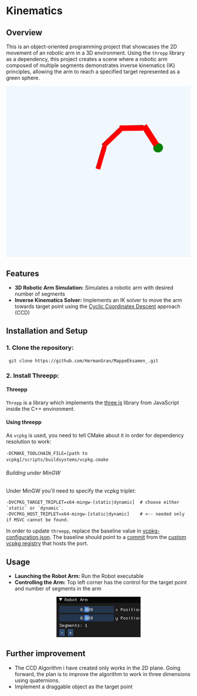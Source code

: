 # Kinematics

## Overview
This is an object-oriented programming project that showcases the 2D movement of an robotic arm
in a 3D environment. Using the `threpp` library as a dependency, this project creates a 
scene where a robotic arm composed of multiple segments demonstrates inverse kinematics (IK)
principles, allowing the arm to reach a specified target represented as a green sphere. 

![](data/Dec-07-2023%2018-59-01.gif)

## Features
* **3D Robotic Arm Simulation:** Simulates a robotic arm with desired number of segments
* **Inverse Kinematics Solver:** Implements an IK solver to move the arm 
towards target point using the [Cyclic Coordinates Descent](http://rodolphe-vaillant.fr/entry/114/cyclic-coordonate-descent-inverse-kynematic-ccd-ik)
approach (CCD)

## Installation and Setup
### 1. **Clone the repository:**
   ``` 
    git clone https://github.com/HermanGran/MappeEksamen_.git
   ```
### 2. **Install Threepp:**

#### Threepp
`Threpp` is a library which implements the [three.js](https://threejs.org) library from JavaScript
inside the C++ environment. 

#### Using threepp
As `vcpkg` is used, you need to tell CMake about it in order for dependency resolution to work:

`-DCMAKE_TOOLCHAIN_FILE=[path to vcpkg]/scripts/buildsystems/vcpkg.cmake`

###### Building under MinGW

Under MinGW you'll need to specify the vcpkg triplet:
```shell
-DVCPKG_TARGET_TRIPLET=x64-mingw-[static|dynamic]  # choose either `static` or `dynamic`.
-DVCPKG_HOST_TRIPLET=x64-mingw-[static|dynamic]    # <-- needed only if MSVC cannot be found. 
```

In order to update `threepp`, replace the baseline value in [vcpkg-configuration.json](vcpkg-configuration.json).
The baseline should point to a [commit](https://github.com/Ecos-platform/vcpkg-registry/commits/main)
from the [custom vcpkg registry](https://github.com/Ecos-platform/vcpkg-registry) that hosts the port.

## Usage
* **Launching the Robot Arm:** Run the Robot executable
* **Controlling the Arm:** Top left corner has the control for the target point and number of segments in the arm

<p align="center">
  <img src="data/RobotArmControls.gif" />
</p>

## Further improvement
* The CCD Algorithm i have created only works in the 2D plane. Going forward, the plan is to improve the algorithm to work
in three dimensions using quaternions. 
* Implement a draggable object as the target point
